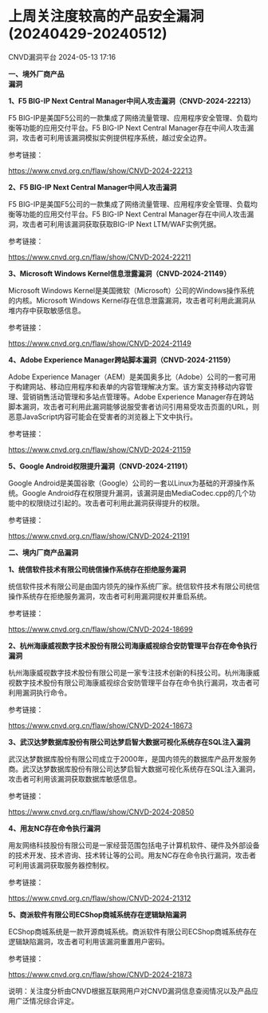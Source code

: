 #  上周关注度较高的产品安全漏洞(20240429-20240512)   
 CNVD漏洞平台   2024-05-13 17:16  
  
**一、境外厂商产品**  
**漏洞**  
  
**1、F5 BIG-IP Next Central Manager中间人攻击漏洞（CNVD-2024-22213）**  
  
F5 BIG-IP是美国F5公司的一款集成了网络流量管理、应用程序安全管理、负载均衡等功能的应用交付平台。F5 BIG-IP Next Central Manager存在中间人攻击漏洞，攻击者可利用该漏洞模拟实例提供程序系统，越过安全边界。  
  
参考链接：  
  
https://www.cnvd.org.cn/flaw/show/CNVD-2024-22213  
  
**2、F5 BIG-IP Next Central Manager中间人攻击漏洞**  
  
F5 BIG-IP是美国F5公司的一款集成了网络流量管理、应用程序安全管理、负载均衡等功能的应用交付平台。F5 BIG-IP Next Central
Manager存在中间人攻击漏洞，攻击者可利用该漏洞获取获取BIG-IP Next LTM/WAF实例凭据。  
  
参考链接：  
  
https://www.cnvd.org.cn/flaw/show/CNVD-2024-22211  
  
**3、Microsoft Windows Kernel信息泄露漏洞（CNVD-2024-21149）**  
  
Microsoft Windows Kernel是美国微软（Microsoft）公司的Windows操作系统的内核。Microsoft Windows Kernel存在信息泄露漏洞，攻击者可利用此漏洞从堆内存中获取敏感信息。  
  
参考链接：  
  
https://www.cnvd.org.cn/flaw/show/CNVD-2024-21149  
  
**4、Adobe Experience Manager跨站脚本漏洞（CNVD-2024-21159）**  
  
Adobe Experience Manager（AEM）是美国奥多比（Adobe）公司的一套可用于构建网站、移动应用程序和表单的内容管理解决方案。该方案支持移动内容管理、营销销售活动管理和多站点管理等。Adobe Experience Manager存在跨站脚本漏洞，攻击者可利用此漏洞能够说服受害者访问引用易受攻击页面的URL，则恶意JavaScript内容可能会在受害者的浏览器上下文中执行。  
  
参考链接：  
  
https://www.cnvd.org.cn/flaw/show/CNVD-2024-21159  
  
**5、Google Android权限提升漏洞（CNVD-2024-21191）**  
  
Google Android是美国谷歌（Google）公司的一套以Linux为基础的开源操作系统。Google Android存在权限提升漏洞，该漏洞是由MediaCodec.cpp的几个功能中的权限绕过引起的。攻击者可利用此漏洞获得提升的权限。  
  
参考链接：  
  
https://www.cnvd.org.cn/flaw/show/CNVD-2024-21191  
  
  
**二、境内厂商产品漏洞**  
  
**1、统信软件技术有限公司统信操作系统存在拒绝服务漏洞**  
  
统信软件技术有限公司是由国内领先的操作系统厂家。统信软件技术有限公司统信操作系统存在拒绝服务漏洞，攻击者可利用漏洞提权并重启系统。  
  
参考链接：  
  
https://www.cnvd.org.cn/flaw/show/CNVD-2024-18699  
  
**2、杭州海康威视数字技术股份有限公司海康威视综合安防管理平台存在命令执行漏洞**  
  
杭州海康威视数字技术股份有限公司是一家专注技术创新的科技公司。杭州海康威视数字技术股份有限公司海康威视综合安防管理平台存在命令执行漏洞，攻击者可利用漏洞执行命令。  
  
参考链接：  
  
https://www.cnvd.org.cn/flaw/show/CNVD-2024-18673  
  
**3、武汉达梦数据库股份有限公司达梦启智大数据可视化系统存在SQL注入漏洞**  
  
武汉达梦数据库股份有限公司成立于2000年，是国内领先的数据库产品开发服务商。武汉达梦数据库股份有限公司达梦启智大数据可视化系统存在SQL注入漏洞，攻击者可利用该漏洞获取数据库敏感信息。  
  
参考链接：  
  
https://www.cnvd.org.cn/flaw/show/CNVD-2024-20850  
  
**4、用友NC存在命令执行漏洞**  
  
用友网络科技股份有限公司是一家经营范围包括电子计算机软件、硬件及外部设备的技术开发、技术咨询、技术转让等的公司。用友NC存在命令执行漏洞，攻击者可利用该漏洞获取服务器控制权。  
  
参考链接：  
  
https://www.cnvd.org.cn/flaw/show/CNVD-2024-21312  
  
**5、商派软件有限公司ECShop商城系统存在逻辑缺陷漏洞**  
  
ECShop商城系统是一款开源商城系统。商派软件有限公司ECShop商城系统存在逻辑缺陷漏洞，攻击者可利用该漏洞重置用户密码。  
  
参考链接：  
  
https://www.cnvd.org.cn/flaw/show/CNVD-2024-21873  
  
  
说明：关注度分析由CNVD根据互联网用户对CNVD漏洞信息查阅情况以及产品应用广泛情况综合评定。  
  
